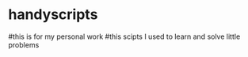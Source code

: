 # handyscripts
#this is for my personal work 
#this scipts I used to learn and solve little problems
